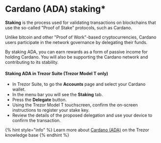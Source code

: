 # Cardano (ADA) staking\*

**Staking** is the process used for validating transactions on blockchains that use the so-called "Proof of Stake" protocols, such as Cardano.&#x20;

Unlike bitcoin and other "Proof of Work"-based cryptocurrencies, Cardano users participate in the network governance by delegating their funds.

By staking ADA, you can earn rewards as a form of passive income for holding Cardano. You will also be supporting the Cardano network and contributing to its stability.

#### **Staking ADA in Trezor Suite (Trezor Model T only)**

* In Trezor Suite, to go the **Accounts** page and select your Cardano wallet.
* In the menu bar you will see the **Staking** tab.
* Press the **Delegate** button.
* Using the Trezor Model T touchscreen, confirm the on-screen instructions to register your stake key.
* Review the details of the proposed delegation and use your device to confirm the transaction.

{% hint style="info" %}
Learn more about [Cardano (ADA)](https://trezor.io/learn/a/cardano-ada-on-trezor-model-t) on the Trezor knowledge base
{% endhint %}
